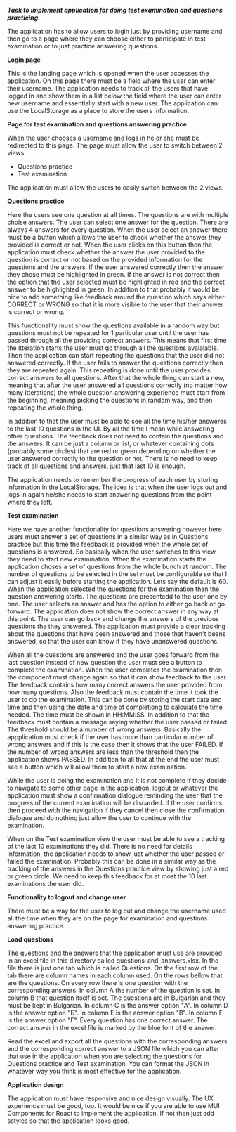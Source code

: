 ***Task to implement application for doing test examination and questions practicing.***

The application has to allow users to login just by providing username and then go to a page where they can choose either to participate in test examination or to just practice answering questions.

**Login page**

This is the landing page which is opened when the user accesses the application. On this page there must be a field where the user can enter their username. The application needs to track all the users that have logged in and show them in a list below the field where the user can enter new username and essentially start with a new user. The application can use the LocalStorage as a place to store the users information.

**Page for test examination and questions answering practice**

When the user chooses a username and logs in he or she must be redirected to this page. The page must allow the user to switch between 2 views:

- Questions practice
- Test examination

The application must allow the users to easily switch between the 2 views.

**Questions practice**

Here the users see one question at all times. The questions are with multiple choise answers. The user can select one answer for the question. There are always 4 answers for every question. When the user select an answer there must be a button which allows the user to check whether the answer they provided is correct or not. When the user clicks on this button then the application must check whether the answer the user provided to the question is correct or not based on the provided information for the questions and the answers. If the user answered correctly then the answer they chose must be highlighted in green. If the answer is not correct then the option that the user selected must be highlighted in red and the correct answer to be highlighted in green. In addition to that probably it would be nice to add something like feedback around the question which says either CORRECT or WRONG so that it is more visible to the user that their answer is correct or wrong.

This functionality must show the questions available in a random way but questions must not be repeated for 1 particular user until the user has passed through all the providing correct answers. This means that first time the itteration starts the user must go through all the questions avaialable. Then the application can start repeating the questions that the user did not answered correctly. If the user fails to answer the questions correctly then they are repeated again. This repeating is done until the user provides correct answers to all questions. After that the whole thing can start a new, meaning that after the user answered all questions correctly (no matter how many itterations) the whole question answering experience must start from the beginning, meaning picking the questions in random way, and then repeating the whole thing.

In addition to that the user must be able to see all the time his/her answeres to the last 10 questions in the UI. By all the time I mean while answering other questions. The feedback does not need to contain the questions and the answers. It can be just a column or list, or whatever containing dots (probably some circles) that are red or green depending on whether the user answered correctly to the question or not. There is no need to keep track of all questions and answers, just that last 10 is enough.

The application needs to remember the progress of each user by storing information in the LocalStorage. The idea is that when the user logs out and logs in again he/she needs to start answering questions from the point where they left.

**Test examination**

Here we have another functionality for questions answering however here users must answer a set of questions in a similar way as in Questions practice but this time the feedback is provided when the whole set of questions is answered. So basically when the user switches to this view they need to start new examination. When the examination starts the application choses a set of questions from the whole bunch at random. The number of questions to be selected in the set must be configurable so that I can adjust it easily before starting the application. Lets say the default is 60. When the application selected the questions for the examination then the question answering starts. The questions are presentedd to the user one by one. The user selects an answer and has the option to either go back or go forward. The application does not show the correct answer in any way at this point. The user can go back and change the answers of the previous questions the they answered. The application must provide a clear tracking about the questions that have been answered and those that haven't beens answered, so that the user can know if they have unanswered questions.

When all the questions are answered and the user goes forward from the last question instead of new question the user must see a button to complete the examination. When the user complates the examination then the component must change again so that it can show feedback to the user. The feedback contains how many correct answers the user provided from how many questions. Also the feedback must contain the time it took the user to do the examination. This can be done by storing the start date and time and then using the date and time of completiong to calculate the time needed. The time must be shown in HH:MM:SS. In addition to that the feedback must contain a message saying whether the user passed or failed. The threshold should be a number of wrong answers. Basically the appplication must check if the user has more than particular number of wrong answers and if this is the case then it shows that the user FAILED. If the number of wrong answers are less than the threshold then the application shows PASSED. In addition to all that at the end the user must see a button which will allow them to start a new examination.

While the user is doing the examination and it is not complete if they decide to navigate to some other page in the application, logout or whatever the application must show a confirmation dialogue reminding the user that the progress of the current examination will be discarded. if the user confirms then proceed with the navigation if they cancel then close the confirmation dialogue and do nothing just allow the user to continue with the examination.

When on the Test examination view the user must be able to see a tracking of the last 10 examinations they did. There is no need for details information, the application needs to show just whether the user passed or failed the examination. Probably this can be done in a similar way as the tracking of the answers in the Questions practice view by showing just a red or green circle. We need to keep this feedback for at most the 10 last examinations the user did.

**Functionality to logout and change user**

There must be a way for the user to log out and change the username used all the time when they are on the page for examination and questions answering practice.

**Load questions**

The questions and the answers that the application must use are provided in an excel file in this directory called questions_and_answers.xlsx. In the file there is just one tab which is called Questions. On the first row of the tab there are column names in each column used. On the rows bellow that are the questions. On every row there is one question with the corresponding answers. In column A the number of the question is set. In column B that question itself is set. The questions are in Bulgarian and they must be kept in Bulgarian. In column C is the answer option "А". In column D is the answer option "Б". In column E is the answer option "В". In column F is the answer option "Г". Every question has one correct answer. The correct answer in the excel file is marked by the blue font of the answer.

Read the excel and export all the questions with the corresponding answers and the corresponding correct answer to a JSON file which you can after that use in the application when you are selecting the questions for Questions practice and Test examination. You can format the JSON in whatever way you think is most effective for the application.

**Application design**

The application must have responsive and nice design visually. The UX experience must be good, too. It would be nice if you are able to use MUI Components for React to implement the application. If not then just add sstyles so that the application looks good.

